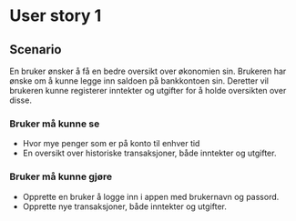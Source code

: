 # User story 1

## Scenario
En bruker ønsker å få en bedre oversikt over økonomien sin. Brukeren har ønske om å kunne legge inn saldoen på bankkontoen sin. Deretter vil brukeren kunne registerer inntekter og utgifter for å holde oversikten over disse.


### Bruker må kunne se
- Hvor mye penger som er på konto til enhver tid
- En oversikt over historiske transaksjoner, både inntekter og utgifter.


### Bruker må kunne gjøre

- Opprette en bruker å logge inn i appen med brukernavn og passord.
- Opprette nye transaksjoner, både inntekter og utgifter.